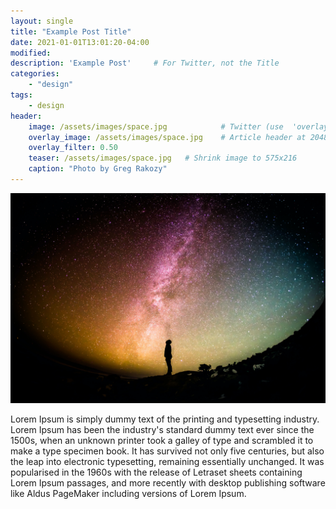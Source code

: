 ```yaml
---
layout: single
title: "Example Post Title"
date: 2021-01-01T13:01:20-04:00
modified:
description: 'Example Post' 	# For Twitter, not the Title
categories:
    - "design"
tags:
    - design
header:
    image: /assets/images/space.jpg            # Twitter (use  'overlay_image')
    overlay_image: /assets/images/space.jpg    # Article header at 2048x768
    overlay_filter: 0.50
    teaser: /assets/images/space.jpg   # Shrink image to 575x216
    caption: "Photo by Greg Rakozy"
---
```


![Space](/assets/images/space.jpg)

Lorem Ipsum is simply dummy text of the printing and typesetting industry. Lorem Ipsum has been the industry's standard dummy text ever since the 1500s, when an unknown printer took a galley of type and scrambled it to make a type specimen book. It has survived not only five centuries, but also the leap into electronic typesetting, remaining essentially unchanged. It was popularised in the 1960s with the release of Letraset sheets containing Lorem Ipsum passages, and more recently with desktop publishing software like Aldus PageMaker including versions of Lorem Ipsum.